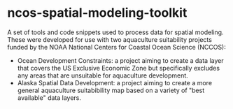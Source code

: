 # ncos-spatial-modeling-toolkit
A set of tools and code snippets used to process data for spatial modeling. These were developed for use with two aquaculture suitability projects funded by the NOAA National Centers for Coastal Ocean Science (NCCOS):

- Ocean Development Constraints: a project aiming to create a data layer that covers the US Exclusive Economic Zone but specifically excludes any areas that are unsuitable for aquaculture development.
- Alaska Spatial Data Development: a project aiming to create a more general aquaculture suitabibility map based on a variety of "best available" data layers.
